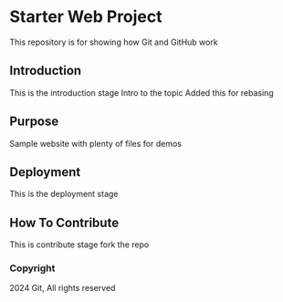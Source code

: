 # Starter Web Project

This repository is for showing how Git and GitHub work

## Introduction

This is the introduction stage
Intro to the topic
Added this for rebasing

## Purpose

Sample website with plenty of files for demos

## Deployment

This is the deployment stage

## How To Contribute

This is contribute stage
fork the repo

### Copyright

2024 Git, All rights reserved